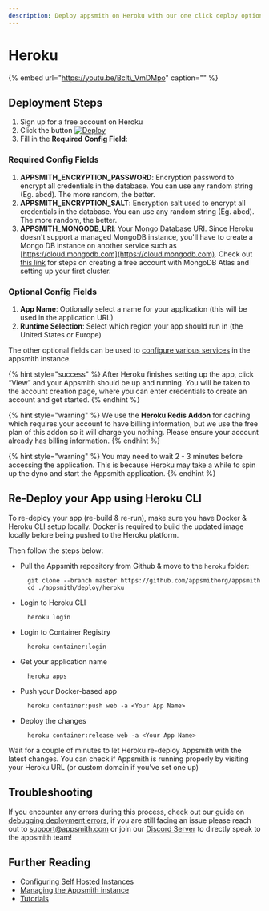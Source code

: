 ```yaml
---
description: Deploy appsmith on Heroku with our one click deploy option
---
```


# Heroku

{% embed url="https://youtu.be/Bclt\_VmDMpo" caption="" %}

## Deployment Steps

1. Sign up for a free account on Heroku
2. Click the button [![Deploy](https://www.herokucdn.com/deploy/button.svg)](https://heroku.com/deploy?template=https://github.com/appsmithorg/appsmith/tree/master)
3. Fill in the **Required** **Config Field**:

### Required Config Fields

1. **APPSMITH\_ENCRYPTION\_PASSWORD**: Encryption password to encrypt all credentials in the database. You can use any random string \(Eg. abcd\). The more random, the better.
2. **APPSMITH\_ENCRYPTION\_SALT**: Encryption salt used to encrypt all credentials in the database. You can use any random string \(Eg. abcd\). The more random, the better.
3. **APPSMITH\_MONGODB\_URI**: Your Mongo Database URI. Since Heroku doesn't support a managed MongoDB instance, you'll have to create a Mongo DB instance on another service such as [https://cloud.mongodb.com](https://cloud.mongodb.com). Check out [this link](https://docs.atlas.mongodb.com/getting-started/) for steps on creating a free account with MongoDB Atlas and setting up your first cluster.

### Optional Config Fields

1. **App Name**: Optionally select a name for your application \(this will be used in the application URL\)
2. **Runtime Selection**: Select which region your app should run in \(the United States or Europe\)

The other optional fields can be used to [configure various services](instance-configuration/#available-configurations) in the appsmith instance.

{% hint style="success" %}
After Heroku finishes setting up the app, click “View” and your Appsmith should be up and running. You will be taken to the account creation page, where you can enter credentials to create an account and get started.
{% endhint %}

{% hint style="warning" %}
We use the **Heroku Redis Addon** for caching which requires your account to have billing information, but we use the free plan of this addon so it will charge you nothing. Please ensure your account already has billing information.
{% endhint %}

{% hint style="warning" %}
You may need to wait 2 - 3 minutes before accessing the application. This is because Heroku may take a while to spin up the dyno and start the Appsmith application.
{% endhint %}

## Re-Deploy your App using Heroku CLI

To re-deploy your app \(re-build & re-run\), make sure you have Docker & Heroku CLI setup locally. Docker is required to build the updated image locally before being pushed to the Heroku platform.

Then follow the steps below:

* Pull the Appsmith repository from Github & move to the `heroku` folder:

  ```text
    git clone --branch master https://github.com/appsmithorg/appsmith
    cd ./appsmith/deploy/heroku
  ```

* Login to Heroku CLI

  ```text
    heroku login
  ```

* Login to Container Registry

  ```text
    heroku container:login
  ```

* Get your application name

  ```text
    heroku apps
  ```

* Push your Docker-based app

  ```text
    heroku container:push web -a <Your App Name>
  ```

* Deploy the changes

  ```text
    heroku container:release web -a <Your App Name>
  ```

Wait for a couple of minutes to let Heroku re-deploy Appsmith with the latest changes. You can check if Appsmith is running properly by visiting your Heroku URL \(or custom domain if you've set one up\)

## Troubleshooting

If you encounter any errors during this process, check out our guide on [debugging deployment errors](../troubleshooting-guide/deployment-errors.md), if you are still facing an issue please reach out to [support@appsmith.com](mailto:support@appsmith.com) or join our [Discord Server](https://discord.com/invite/rBTTVJp) to directly speak to the appsmith team!

## Further Reading

* [Configuring Self Hosted Instances](instance-configuration/#configuring-docker-installations)
* [Managing the Appsmith instance](instance-management.md)
* [Tutorials](../tutorials/)

